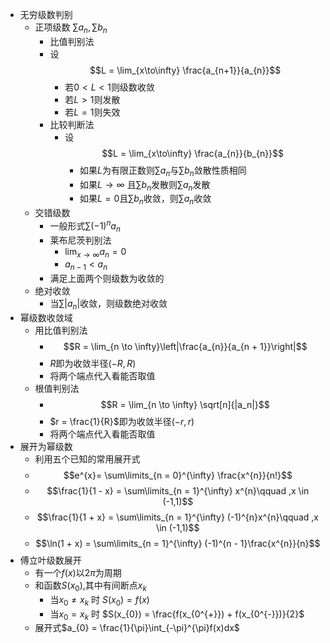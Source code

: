 - 无穷级数判别
	- 正项级数 $\sum\limits a_{n},\sum\limits b_{n}$  
		- 比值判别法
		- 设$$L = \lim_{x\to\infty} \frac{a_{n+1}}{a_{n}}$$
			- 若$0 < L < 1$则级数收敛
			- 若$L > 1$则发散
			- 若$L = 1$则失效
		- 比较判断法
			- 设$$L = \lim_{x\to\infty} \frac{a_{n}}{b_{n}}$$
				- 如果$L$为有限正数则$\sum\limits a_{n}$与$\sum\limits b_n$敛散性质相同
				- 如果$L \to \infty$ 且$\sum\limits b_{n}$发散则$\sum\limits a_{n}$发散
				- 如果$L = 0$且$\sum\limits b_n$收敛，则$\sum\limits a_n$收敛
	- 交错级数
		- 一般形式$\sum\limits (-1)^{n} a_{n}$ 
		- 莱布尼茨判别法
			- $\lim_{x \to \infty} a_{n} = 0$
			- $a_{n-1} < a_{n}$ 
		- 满足上面两个则级数为收敛的
	- 绝对收敛
		- 当$\sum\limits |a_{n}|$收敛，则级数绝对收敛
-  幂级数收敛域
	- 用比值判别法
		- $$R = \lim_{n \to \infty}\left|\frac{a_{n}}{a_{n + 1}}\right|$$
		- $R$即为收敛半径$(-R,R)$
		- 将两个端点代入看能否取值
	- 根值判别法
		- $$R = \lim_{n \to \infty} \sqrt[n]{|a_n|}$$
		- $r = \frac{1}{R}$即为收敛半径$(-r,r)$
		- 将两个端点代入看能否取值
- 展开为幂级数
	- 利用五个已知的常用展开式
	- $$e^{x}= \sum\limits_{n = 0}^{\infty} \frac{x^{n}}{n!}$$
	- $$\frac{1}{1 - x} = \sum\limits_{n = 1}^{\infty} x^{n}\qquad ,x \in (-1,1)$$
	- $$\frac{1}{1 + x} = \sum\limits_{n = 1}^{\infty} (-1)^{n}x^{n}\qquad ,x \in (-1,1)$$
	- $$\ln(1 + x) = \sum\limits_{n = 1}^{\infty} (-1)^{n - 1}\frac{x^{n}}{n}$$
- 傅立叶级数展开
	- 有一个$f(x)$以$2\pi$为周期
	- 和函数$S(x_{0})$,其中有间断点$x_{k}$ 
		- 当$x_{0} \ne x_{k}$ 时 $S(x_{0}) = f(x)$ 
		- 当$x_{0}= x_{k}$ 时 $S(x_{0}) = \frac{f(x_{0^{+}}) + f(x_{0^{-}})}{2}$
	- 展开式$a_{0} = \frac{1}{\pi}\int_{-\pi}^{\pi}f(x)dx$

